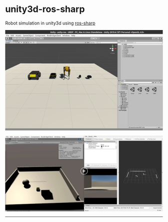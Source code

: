 unity3d-ros-sharp
=================

Robot simulation in unity3d using [ros-sharp][__ROS_SHARP__]

![urdf robot models](docs/images/urdf.png?style=center "urdf robot models")

[![demo video](docs/images/demo.png)][__DEMO_VID__]


---

[__ROS_SHARP__]: https://github.com/siemens/ros-sharp
[__DEMO_VID__]: https://drive.google.com/file/d/12BP77xk76YM_ZgNMoi_bgldBzQeYILOq/preview
